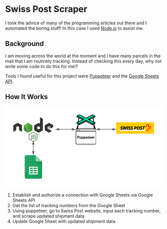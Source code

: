 # Swiss Post Scraper

I took the advice of many of the programming articles out there and I automated the boring stuff! In this case I used [Node.js](https://nodejs.org/en/) to assist me.

## Background

I am moving across the world at the moment and I have many parcels in the mail that I am routinely tracking. Instead of checking this every day, why not write some code to do this for me!?

Tools I found useful for this project were [Puppeteer](https://pptr.dev/) and the [Google Sheets API](https://developers.google.com/sheets/api).

## How It Works

<div style="text-align:center; align-items:center;"><img src="/diagram.png"/></div>

1. Establish and authorize a connection with Google Sheets via Google Sheets API
1. Get the list of tracking numbers from the Google Sheet
1. Using puppeteer, go to Swiss Post website, input each tracking number, and scrape updated shipment data
1. Update Google Sheet with updated shipment data
